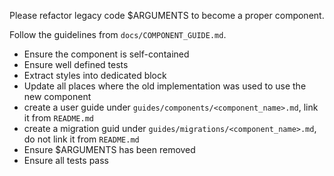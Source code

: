 Please refactor legacy code $ARGUMENTS to become a proper component.

Follow the guidelines from `docs/COMPONENT_GUIDE.md`.

* Ensure the component is self-contained
* Ensure well defined tests
* Extract styles into dedicated block
* Update all places where the old implementation was used to use the new component
* create a user guide under `guides/components/<component_name>.md`, link it from `README.md`
* create a migration guid under `guides/migrations/<component_name>.md`, do not link it from `README.md`
* Ensure $ARGUMENTS has been removed
* Ensure all tests pass